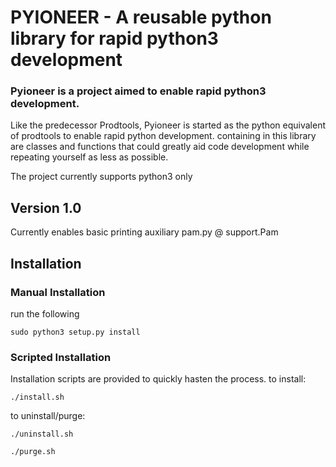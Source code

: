 # PYIONEER - A reusable python library for rapid python3 development

### Pyioneer is a project aimed to enable rapid python3 development.

Like the predecessor Prodtools, Pyioneer is started as the python
equivalent of prodtools to enable rapid python development. containing
in this library are classes and functions that could greatly aid
code development while repeating yourself as less as possible.

The project currently supports python3 only

## Version 1.0
Currently enables basic printing auxiliary pam.py @ support.Pam


## Installation

### Manual Installation
run the following

`sudo python3 setup.py install`

### Scripted Installation
Installation scripts are provided to quickly hasten the process.
to install:

`./install.sh`

to uninstall/purge:

`./uninstall.sh`

`./purge.sh`
